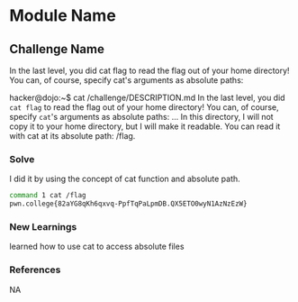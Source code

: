 # Module Name

## Challenge Name
In the last level, you did cat flag to read the flag out of your home directory! You can, of course, specify cat's arguments as absolute paths:

hacker@dojo:~$ cat /challenge/DESCRIPTION.md
In the last level, you did `cat flag` to read the flag out of your home directory!
You can, of course, specify `cat`'s arguments as absolute paths:
...
In this directory, I will not copy it to your home directory, but I will make it readable. You can read it with cat at its absolute path: /flag.

### Solve

I did it by using the concept of cat function and absolute path.

```bash
command 1 cat /flag
pwn.college{82aYG8qKh6qxvq-PpfTqPaLpmDB.QX5ETO0wyN1AzNzEzW}
```

### New Learnings
learned how to use cat to access absolute files

### References 
NA